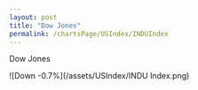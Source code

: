 ```yaml
---
layout: post
title: "Dow Jones"
permalink: /chartsPage/USIndex/INDUIndex
---
```


Dow Jones

![Down -0.7%](/assets/USIndex/INDU Index.png)

